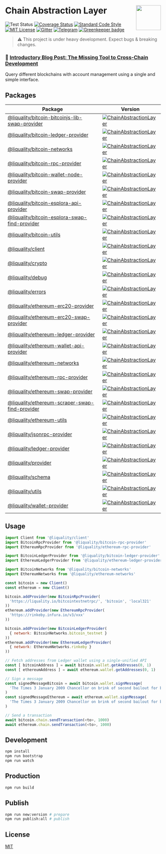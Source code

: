 # Chain Abstraction Layer <img align="right" src="https://raw.githubusercontent.com/liquality/chainabstractionlayer/master/liquality-logo.png" height="80px" />


![Test Status](https://github.com/liquality/chainabstractionlayer/workflows/test/badge.svg)
[![Coverage Status](https://coveralls.io/repos/github/liquality/chainabstractionlayer/badge.svg?branch=master)](https://coveralls.io/github/liquality/chainabstractionlayer?branch=master)
[![Standard Code Style](https://img.shields.io/badge/codestyle-standard-brightgreen.svg)](https://github.com/standard/standard)
[![MIT License](https://img.shields.io/badge/license-MIT-brightgreen.svg)](./LICENSE.md)
[![Gitter](https://img.shields.io/gitter/room/liquality/Lobby.svg)](https://gitter.im/liquality/Lobby?source=orgpage)
[![Telegram](https://img.shields.io/badge/chat-on%20telegram-blue.svg)](https://t.me/Liquality) [![Greenkeeper badge](https://badges.greenkeeper.io/liquality/chainabstractionlayer.svg)](https://greenkeeper.io/)

> :warning: This project is under heavy development. Expect bugs & breaking changes.

### :pencil: [Introductory Blog Post: The Missing Tool to Cross-Chain Development](https://medium.com/liquality/the-missing-tool-to-cross-chain-development-2ebfe898efa1)

Query different blockchains with account management using a single and simple interface.

## Packages

|Package|Version|
|---|---|
|[@liquality/bitcoin-bitcoinjs-lib-swap-provider](./packages/bitcoin-bitcoinjs-lib-swap-provider)|[![ChainAbstractionLayer](https://img.shields.io/npm/v/@liquality/bitcoin-bitcoinjs-lib-swap-provider.svg)](https://npmjs.com/package/@liquality/bitcoin-bitcoinjs-lib-swap-provider)|
|[@liquality/bitcoin-ledger-provider](./packages/bitcoin-ledger-provider)|[![ChainAbstractionLayer](https://img.shields.io/npm/v/@liquality/bitcoin-ledger-provider.svg)](https://npmjs.com/package/@liquality/bitcoin-ledger-provider)|
|[@liquality/bitcoin-networks](./packages/bitcoin-networks)|[![ChainAbstractionLayer](https://img.shields.io/npm/v/@liquality/bitcoin-networks.svg)](https://npmjs.com/package/@liquality/bitcoin-networks)|
|[@liquality/bitcoin-rpc-provider](./packages/bitcoin-rpc-provider)|[![ChainAbstractionLayer](https://img.shields.io/npm/v/@liquality/bitcoin-rpc-provider.svg)](https://npmjs.com/package/@liquality/bitcoin-rpc-provider)|
|[@liquality/bitcoin-wallet-node-provider](./packages/bitcoin-node-wallet-provider)|[![ChainAbstractionLayer](https://img.shields.io/npm/v/@liquality/bitcoin-node-wallet-provider.svg)](https://npmjs.com/package/@liquality/bitcoin-node-wallet-provider)|
|[@liquality/bitcoin-swap-provider](./packages/bitcoin-swap-provider)|[![ChainAbstractionLayer](https://img.shields.io/npm/v/@liquality/bitcoin-swap-provider.svg)](https://npmjs.com/package/@liquality/bitcoin-swap-provider)|
|[@liquality/bitcoin-esplora-api-provider](./packages/bitcoin-esplora-api-provider)|[![ChainAbstractionLayer](https://img.shields.io/npm/v/@liquality/bitcoin-esplora-api-provider.svg)](https://npmjs.com/package/@liquality/bitcoin-esplora-api-provider)|
|[@liquality/bitcoin-esplora-swap-find-provider](./packages/bitcoin-esplora-swap-find-provider)|[![ChainAbstractionLayer](https://img.shields.io/npm/v/@liquality/bitcoin-esplora-swap-find-provider.svg)](https://npmjs.com/package/@liquality/bitcoin-esplora-swap-find-provider)|
|[@liquality/bitcoin-utils](./packages/bitcoin-utils)|[![ChainAbstractionLayer](https://img.shields.io/npm/v/@liquality/bitcoin-utils.svg)](https://npmjs.com/package/@liquality/bitcoin-utils)|
|[@liquality/client](./packages/client)|[![ChainAbstractionLayer](https://img.shields.io/npm/v/@liquality/client.svg)](https://npmjs.com/package/@liquality/client)|
|[@liquality/crypto](./packages/crypto)|[![ChainAbstractionLayer](https://img.shields.io/npm/v/@liquality/crypto.svg)](https://npmjs.com/package/@liquality/crypto)|
|[@liquality/debug](./packages/debug)|[![ChainAbstractionLayer](https://img.shields.io/npm/v/@liquality/debug.svg)](https://npmjs.com/package/@liquality/debug)|
|[@liquality/errors](./packages/errors)|[![ChainAbstractionLayer](https://img.shields.io/npm/v/@liquality/errors.svg)](https://npmjs.com/package/@liquality/errors)|
|[@liquality/ethereum-erc20-provider](./packages/ethereum-erc20-provider)|[![ChainAbstractionLayer](https://img.shields.io/npm/v/@liquality/ethereum-erc20-provider.svg)](https://npmjs.com/package/@liquality/ethereum-erc20-provider)|
|[@liquality/ethereum-erc20-swap-provider](./packages/ethereum-erc20-swap-provider)|[![ChainAbstractionLayer](https://img.shields.io/npm/v/@liquality/ethereum-erc20-swap-provider.svg)](https://npmjs.com/package/@liquality/ethereum-erc20-swap-provider)|
|[@liquality/ethereum-ledger-provider](./packages/ethereum-ledger-provider)|[![ChainAbstractionLayer](https://img.shields.io/npm/v/@liquality/ethereum-ledger-provider.svg)](https://npmjs.com/package/@liquality/ethereum-ledger-provider)|
|[@liquality/ethereum-wallet-api-provider](./packages/ethereum-wallet-api-provider)|[![ChainAbstractionLayer](https://img.shields.io/npm/v/@liquality/ethereum-wallet-api-provider.svg)](https://npmjs.com/package/@liquality/ethereum-wallet-api-provider)|
|[@liquality/ethereum-networks](./packages/ethereum-networks)|[![ChainAbstractionLayer](https://img.shields.io/npm/v/@liquality/ethereum-networks.svg)](https://npmjs.com/package/@liquality/ethereum-networks)|
|[@liquality/ethereum-rpc-provider](./packages/ethereum-rpc-provider)|[![ChainAbstractionLayer](https://img.shields.io/npm/v/@liquality/ethereum-rpc-provider.svg)](https://npmjs.com/package/@liquality/ethereum-rpc-provider)|
|[@liquality/ethereum-swap-provider](./packages/ethereum-swap-provider)|[![ChainAbstractionLayer](https://img.shields.io/npm/v/@liquality/ethereum-swap-provider.svg)](https://npmjs.com/package/@liquality/ethereum-swap-provider)|
|[@liquality/ethereum-scraper-swap-find-provider](./packages/ethereum-scraper-swap-find-provider)|[![ChainAbstractionLayer](https://img.shields.io/npm/v/@liquality/ethereum-scraper-swap-find-provider.svg)](https://npmjs.com/package/@liquality/ethereum-scraper-swap-find-provider)|
|[@liquality/ethereum-utils](./packages/ethereum-utils)|[![ChainAbstractionLayer](https://img.shields.io/npm/v/@liquality/ethereum-utils.svg)](https://npmjs.com/package/@liquality/ethereum-utils)|
|[@liquality/jsonrpc-provider](./packages/jsonrpc-provider)|[![ChainAbstractionLayer](https://img.shields.io/npm/v/@liquality/jsonrpc-provider.svg)](https://npmjs.com/package/@liquality/jsonrpc-provider)|
|[@liquality/ledger-provider](./packages/ledger-provider)|[![ChainAbstractionLayer](https://img.shields.io/npm/v/@liquality/ledger-provider.svg)](https://npmjs.com/package/@liquality/ledger-provider)|
|[@liquality/provider](./packages/provider)|[![ChainAbstractionLayer](https://img.shields.io/npm/v/@liquality/provider.svg)](https://npmjs.com/package/@liquality/provider)|
|[@liquality/schema](./packages/schema)|[![ChainAbstractionLayer](https://img.shields.io/npm/v/@liquality/schema.svg)](https://npmjs.com/package/@liquality/schema)|
|[@liquality/utils](./packages/utils)|[![ChainAbstractionLayer](https://img.shields.io/npm/v/@liquality/utils.svg)](https://npmjs.com/package/@liquality/utils)|
|[@liquality/wallet-provider](./packages/wallet-provider)|[![ChainAbstractionLayer](https://img.shields.io/npm/v/@liquality/wallet-provider.svg)](https://npmjs.com/package/@liquality/wallet-provider)|


## Usage

```javascript
import Client from '@liquality/client'
import BitcoinRpcProvider from '@liquality/bitcoin-rpc-provider'
import EthereumRpcProvider from '@liquality/ethereum-rpc-provider'

import BitcoinLedgerProvider from '@liquality/bitcoin-ledger-provider'
import EthereumLedgerProvider from '@liquality/ethereum-ledger-provider'

import BitcoinNetworks from '@liquality/bitcoin-networks'
import EthereumNetworks from '@liquality/ethereum-networks'

const bitcoin = new Client()
const ethereum = new Client()

bitcoin.addProvider(new BitcoinRpcProvider(
  'https://liquality.io/bitcointestnetrpc/', 'bitcoin', 'local321'
))
ethereum.addProvider(new EthereumRpcProvider(
  'https://rinkeby.infura.io/v3/xxx'
))

bitcoin.addProvider(new BitcoinLedgerProvider(
  { network: BitcoinNetworks.bitcoin_testnet }
))
ethereum.addProvider(new EthereumLedgerProvider(
  { network: EthereumNetworks.rinkeby }
))

// Fetch addresses from Ledger wallet using a single-unified API
const [ bitcoinAddress ] = await bitcoin.wallet.getAddresses(0, 1)
const [ ethereumAddress ] = await ethereum.wallet.getAddresses(0, 1)

// Sign a message
const signedMessageBitcoin = await bitcoin.wallet.signMessage(
  'The Times 3 January 2009 Chancellor on brink of second bailout for banks', bitcoinAddress
)
const signedMessageEthereum = await ethereum.wallet.signMessage(
  'The Times 3 January 2009 Chancellor on brink of second bailout for banks', ethereumAddress
)

// Send a transaction
await bitcoin.chain.sendTransaction(<to>, 1000)
await ethereum.chain.sendTransaction(<to>, 1000)
```


## Development

```bash
npm install
npm run bootstrap
npm run watch
```


## Production

```bash
npm run build
```


## Publish

```bash
npm run new:version # prepare
npm run publish:all # publish
```


## License

[MIT](./LICENSE.md)
